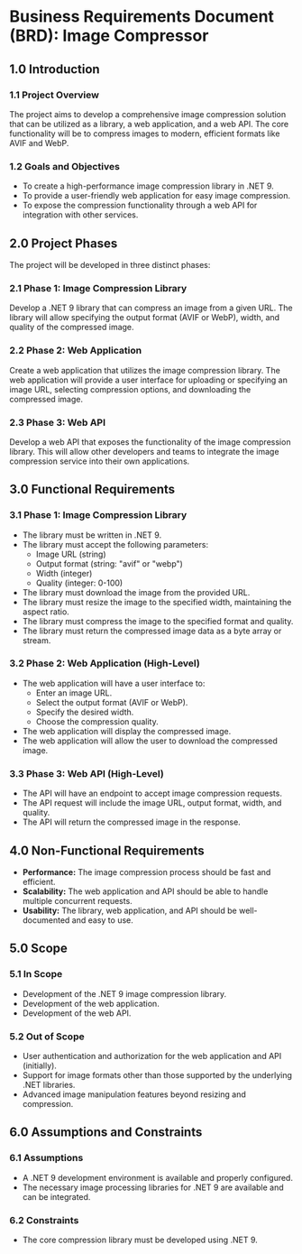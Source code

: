 # Business Requirements Document (BRD): Image Compressor

## 1.0 Introduction

### 1.1 Project Overview

The project aims to develop a comprehensive image compression solution that can be utilized as a library, a web application, and a web API. The core functionality will be to compress images to modern, efficient formats like AVIF and WebP.

### 1.2 Goals and Objectives

- To create a high-performance image compression library in .NET 9.
- To provide a user-friendly web application for easy image compression.
- To expose the compression functionality through a web API for integration with other services.

## 2.0 Project Phases

The project will be developed in three distinct phases:

### 2.1 Phase 1: Image Compression Library

Develop a .NET 9 library that can compress an image from a given URL. The library will allow specifying the output format (AVIF or WebP), width, and quality of the compressed image.

### 2.2 Phase 2: Web Application

Create a web application that utilizes the image compression library. The web application will provide a user interface for uploading or specifying an image URL, selecting compression options, and downloading the compressed image.

### 2.3 Phase 3: Web API

Develop a web API that exposes the functionality of the image compression library. This will allow other developers and teams to integrate the image compression service into their own applications.

## 3.0 Functional Requirements

### 3.1 Phase 1: Image Compression Library

- The library must be written in .NET 9.
- The library must accept the following parameters:
    - Image URL (string)
    - Output format (string: "avif" or "webp")
    - Width (integer)
    - Quality (integer: 0-100)
- The library must download the image from the provided URL.
- The library must resize the image to the specified width, maintaining the aspect ratio.
- The library must compress the image to the specified format and quality.
- The library must return the compressed image data as a byte array or stream.

### 3.2 Phase 2: Web Application (High-Level)

- The web application will have a user interface to:
    - Enter an image URL.
    - Select the output format (AVIF or WebP).
    - Specify the desired width.
    - Choose the compression quality.
- The web application will display the compressed image.
- The web application will allow the user to download the compressed image.

### 3.3 Phase 3: Web API (High-Level)

- The API will have an endpoint to accept image compression requests.
- The API request will include the image URL, output format, width, and quality.
- The API will return the compressed image in the response.

## 4.0 Non-Functional Requirements

- **Performance:** The image compression process should be fast and efficient.
- **Scalability:** The web application and API should be able to handle multiple concurrent requests.
- **Usability:** The library, web application, and API should be well-documented and easy to use.

## 5.0 Scope

### 5.1 In Scope

- Development of the .NET 9 image compression library.
- Development of the web application.
- Development of the web API.

### 5.2 Out of Scope

- User authentication and authorization for the web application and API (initially).
- Support for image formats other than those supported by the underlying .NET libraries.
- Advanced image manipulation features beyond resizing and compression.

## 6.0 Assumptions and Constraints

### 6.1 Assumptions

- A .NET 9 development environment is available and properly configured.
- The necessary image processing libraries for .NET 9 are available and can be integrated.

### 6.2 Constraints

- The core compression library must be developed using .NET 9.
